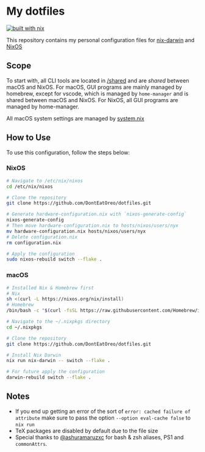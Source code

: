 # My dotfiles

[![built with nix](https://img.shields.io/static/v1?logo=nixos&logoColor=white&label=&message=Built%20with%20Nix&color=41439a)](https://builtwithnix.org)

This repository contains my personal configuration files for [nix-darwin](https://github.com/LnL7/nix-darwin) and [NixOS](https://nixos.org)

## Scope

To start with, all CLI tools are located in [/shared](/shared/) and are *shared* between macOS and NixOS. For macOS, GUI programs are mainly managed by homebrew, except for vscode, which is managed by `home-manager` and is shared between macOS and NixOS. For NixOS, all GUI programs are managed by home-manager.

All macOS system settings are managed by [system.nix](/hosts/darwin/users/anon/system.nix)

## How to Use

To use this configuration, follow the steps below:

### NixOS

```bash
# Navigate to /etc/nix/nixos
cd /etc/nix/nixos

# Clone the repository
git clone https://github.com/DontEatOreo/dotfiles.git

# Generate hardware-configuration.nix with `nixos-generate-config`
nixos-generate-config
# Then move hardware-configuration.nix to hosts/nixos/users/nyx
mv hardware-configuration.nix hosts/nixos/users/nyx
# Delete configuration.nix
rm configuration.nix

# Apply the configuration
sudo nixos-rebuild switch --flake .
```

### macOS

```bash
# Installed Nix & Homebrew first
# Nix
sh <(curl -L https://nixos.org/nix/install)
# Homebrew
/bin/bash -c "$(curl -fsSL https://raw.githubusercontent.com/Homebrew/install/HEAD/install.sh)"

# Navigate to the ~/.nixpkgs directory
cd ~/.nixpkgs

# Clone the repository
git clone https://github.com/DontEatOreo/dotfiles.git

# Install Nix Darwin
nix run nix-darwin -- switch --flake .

# For future apply the configuration
darwin-rebuild switch --flake .
```

## Notes

- If you end up getting an error of the sort of `error: cached failure of attribute` make sure to pass the option `--option eval-cache false` to `nix run`
- TeX packages are disabled by default due to the file size
- Special thanks to [@ashuramaruzxc](https://github.com/ashuramaruzxc) for bash & zsh aliases, PS1 and `commonAttrs`.
